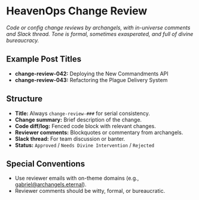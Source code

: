 # HeavenOps Change Review

*Code or config change reviews by archangels, with in-universe comments and Slack thread. Tone is formal, sometimes exasperated, and full of divine bureaucracy.*

## Example Post Titles
- **change-review-042:** Deploying the New Commandments API
- **change-review-043:** Refactoring the Plague Delivery System

## Structure
- **Title:** Always `change-review-###` for serial consistency.
- **Change summary:** Brief description of the change.
- **Code diff/log:** Fenced code block with relevant changes.
- **Reviewer comments:** Blockquotes or commentary from archangels.
- **Slack thread:** For team discussion or banter.
- **Status:** `Approved` / `Needs Divine Intervention` / `Rejected`

## Special Conventions
- Use reviewer emails with on-theme domains (e.g., gabriel@archangels.eternal).
- Reviewer comments should be witty, formal, or bureaucratic.
